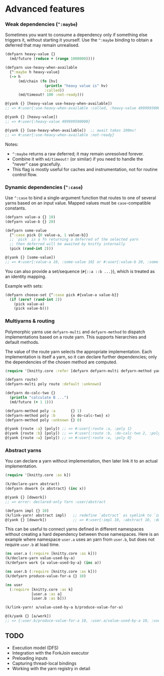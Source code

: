 # Advanced features

### Weak dependencies (`^:maybe`)

Sometimes you want to consume a dependency only if something else triggers it, without starting it yourself. Use the `^:maybe` binding to obtain a deferred that may remain unrealised.

```clojure
(defyarn heavy-value {}
  (md/future (reduce + (range 1000000))))

(defyarn use-heavy-when-available
  {^:maybe h heavy-value}
  (-> h
      (md/chain (fn [hv]
                  (println "heavy value is" hv)
                  :called))
      (md/timeout! 100 :not-ready)))

@(yank {} [heavy-value use-heavy-when-available])
;; => #:user{:use-heavy-when-available :called, :heavy-value 499999500000}

@(yank {} [heavy-value])
;; => #:user{:heavy-value 499999500000}

@(yank {} [use-heavy-when-available])  ;; await takes 100ms!
;; => #:user{:use-heavy-when-available :not-ready}
```

Notes:
- `^:maybe` returns a raw deferred; it may remain unresolved forever.
- Combine it with `md/timeout!` (or similar) if you need to handle the "never" case gracefully.
- This flag is mostly useful for caches and instrumentation, not for routine control flow.

### Dynamic dependencies (`^:case`)

Use `^:case` to bind a single-argument function that routes to one of several yarns based on an input value. Mapped values must be `case`-compatible constants.

```clojure
(defyarn value-a {} 10)
(defyarn value-b {} 20)

(defyarn some-value
  {^:case pick {0 value-a, 1 value-b}}
  ;; `pick` is a fn returning a deferred of the selected yarn
  ;; then deferred will be awaited by knitty internally
  (pick (rand-int 2)))

@(yank {} [some-value])
;; => #:user{:value-a 10, :some-value 10} or #:user{:value-b 20, :some-value 20}
```

You can also provide a set/sequence (`#{::a ::b ...}`), which is treated as an identity mapping.

Example with sets:

```clojure
(defyarn choose-set {^:case pick #{value-a value-b}}
  (if (zero? (rand-int 2))
    (pick value-a)
    (pick value-b)))
```

### Multiyarns & routing

Polymorphic yarns use `defyarn-multi` and `defyarn-method` to dispatch implementations based on a route yarn. This supports hierarchies and default methods.

The value of the route yarn selects the appropriate implementation. Each implementation is itself a yarn, so it can declare further dependencies; only the dependencies of the chosen method are computed.


```clojure
(require '[knitty.core :refer [defyarn defyarn-multi defyarn-method yank]])

(defyarn route)
(defyarn-multi poly route :default :unknown)

(defyarn do-calc-two {}
  (println "calculate B ...")
  (md/future (+ 1 1)))

(defyarn-method poly :a       {} 1)
(defyarn-method poly :b       {x do-calc-two} x)
(defyarn-method poly :unknown {} 0)

@(yank {route :a} [poly]) ;; => #:user{:route :a, :poly 1}
@(yank {route :b} [poly]) ;; => #:user{:route :b, :do-calc-two 2, :poly 2}
@(yank {route :w} [poly]) ;; => #:user{:route :w, :poly 0}
```

### Abstract yarns

You can declare a yarn without implementation, then later link it to an actual implementation.

```clojure
(require '[knitty.core :as k])

(k/declare-yarn abstract)
(defyarn dowork {x abstract} (inc x))

@(yank {} [dowork])
;; => error: declared-only Yarn :user/abstract

(defyarn impl {} 10)
(k/link-yarn! abstract impl)   ;; redefine `abstract` as symlink to `impl'
@(yank {} [dowork])            ;; => #:user{:impl 10, :abstract 10, :dowork 11}
```

This can be useful to connect yarns defined in different namespaces without creating a hard dependency between those namespaces. Here is an example where namespace `user.a` uses an yarn from `user.b`, but does not require `user.b` at load time.

```clojure
(ns user.a (:require [knitty.core :as k]))
(k/declare-yarn value-used-by-a)
(k/defyarn work {a value-used-by-a} (inc a))

(ns user.b (:require [knitty.core :as k]))
(k/defyarn produce-value-for-a {} 10)

(ns user
  (:require [knitty.core :as k] 
            [user.a :as a]
            [user.b :as b]))

(k/link-yarn! a/value-used-by-a b/produce-value-for-a)

@(k/yank {} [a/work])
;; => {:user.b/produce-value-for-a 10, :user.a/value-used-by-a 10, :user.a/work 11}

```

## TODO
- Execution model (DFS)
- Integration with the ForkJoin executor
- Preloading inputs
- Capturing thread-local bindings
- Working with the yarn registry in detail
